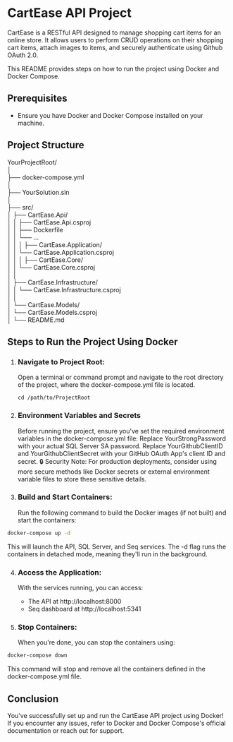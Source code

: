 # CartEase API Project
CartEase is a RESTful API designed to manage shopping cart items for an online store. It allows users to perform CRUD operations on their shopping cart items, attach images to items, and securely authenticate using Github OAuth 2.0.

This README provides steps on how to run the project using Docker and Docker Compose.

## Prerequisites
 * Ensure you have Docker and Docker Compose installed on your machine.

## Project Structure

YourProjectRoot/  
│  
├── docker-compose.yml  
│  
├── YourSolution.sln  
│  
├── src/  
│   ├── CartEase.Api/  
│   │   ├── CartEase.Api.csproj  
│   │   ├── Dockerfile  
│   │   └── ...  
│   │
│   ├── CartEase.Application/  
│   │   └── CartEase.Application.csproj  
│   │
│   ├── CartEase.Core/  
│   │   └── CartEase.Core.csproj  
│   │  
│   ├── CartEase.Infrastructure/  
│   │   └── CartEase.Infrastructure.csproj  
│   │  
│   └── CartEase.Models/  
│       └── CartEase.Models.csproj  
│
└── README.md

## Steps to Run the Project Using Docker
1. ### Navigate to Project Root:
   Open a terminal or command prompt and navigate to the root directory of the project, where the docker-compose.yml file is located.
   ```
   cd /path/to/ProjectRoot
   ```
2. ### Environment Variables and Secrets
   Before running the project, ensure you've set the required environment variables in the docker-compose.yml file: Replace YourStrongPassword with your actual SQL Server SA password.
Replace YourGithubClientID and YourGithubClientSecret with your GitHub OAuth App's client ID and secret.
🔒 Security Note: For production deployments, consider using more secure methods like Docker secrets or external environment variable files to store these sensitive details.


3. ### Build and Start Containers:
   Run the following command to build the Docker images (if not built) and start the containers:
```bash
docker-compose up -d
```
   This will launch the API, SQL Server, and Seq services. The -d flag runs the containers in detached mode, meaning they'll run in the background.

4. ### Access the Application:
   With the services running, you can access:
    * The API at http://localhost:8000
    * Seq dashboard at http://localhost:5341

5. ### Stop Containers:
   When you're done, you can stop the containers using:
```bash
docker-compose down
```
This command will stop and remove all the containers defined in the docker-compose.yml file.

## Conclusion
You've successfully set up and run the CartEase API project using Docker! If you encounter any issues, refer to Docker and Docker Compose's official documentation or reach out for support.
